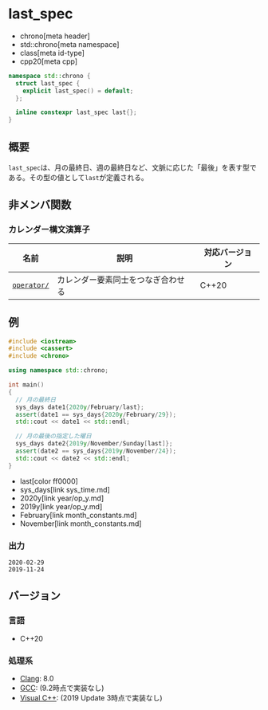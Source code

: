 # last_spec
* chrono[meta header]
* std::chrono[meta namespace]
* class[meta id-type]
* cpp20[meta cpp]

```cpp
namespace std::chrono {
  struct last_spec {
    explicit last_spec() = default;
  };

  inline constexpr last_spec last{};
}
```

## 概要
`last_spec`は、月の最終日、週の最終日など、文脈に応じた「最後」を表す型である。その型の値として`last`が定義される。


## 非メンバ関数
### カレンダー構文演算子

| 名前 | 説明 | 対応バージョン |
|------|------|----------------|
| [`operator/`](last_spec/op_append.md) | カレンダー要素同士をつなぎ合わせる | C++20 |


## 例
```cpp example
#include <iostream>
#include <cassert>
#include <chrono>

using namespace std::chrono;

int main()
{
  // 月の最終日
  sys_days date1{2020y/February/last};
  assert(date1 == sys_days{2020y/February/29});
  std::cout << date1 << std::endl;

  // 月の最後の指定した曜日
  sys_days date2{2019y/November/Sunday[last]};
  assert(date2 == sys_days{2019y/November/24});
  std::cout << date2 << std::endl;
}
```
* last[color ff0000]
* sys_days[link sys_time.md]
* 2020y[link year/op_y.md]
* 2019y[link year/op_y.md]
* February[link month_constants.md]
* November[link month_constants.md]

### 出力
```
2020-02-29
2019-11-24
```

## バージョン
### 言語
- C++20

### 処理系
- [Clang](/implementation.md#clang): 8.0
- [GCC](/implementation.md#gcc): (9.2時点で実装なし)
- [Visual C++](/implementation.md#visual_cpp): (2019 Update 3時点で実装なし)
